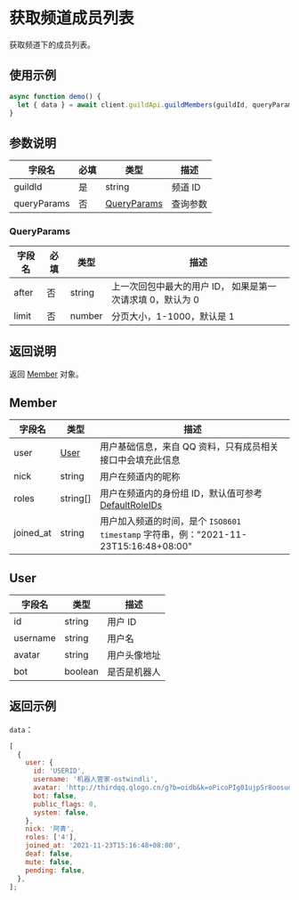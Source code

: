 # 获取频道成员列表 <Badge text="v1.0.0" />

获取频道下的成员列表。

<Warnning />

## 使用示例

```javascript
async function demo() {
  let { data } = await client.guildApi.guildMembers(guildId, queryParams);
}
```

## 参数说明

| 字段名      | 必填 | 类型                        | 描述     |
| ----------- | ---- | --------------------------- | -------- |
| guildId     | 是   | string                      | 频道 ID  |
| queryParams | 否   | [QueryParams](#queryparams) | 查询参数 |

### QueryParams

| 字段名 | 必填 | 类型   | 描述                                                       |
| ------ | ---- | ------ | ---------------------------------------------------------- |
| after  | 否   | string | 上一次回包中最大的用户 ID， 如果是第一次请求填 0，默认为 0 |
| limit  | 否   | number | 分页大小，1-1000，默认是 1                                 |

## 返回说明

返回 [Member](#member) 对象。

## Member

| 字段名    | 类型          | 描述                                                                                         |
| --------- | ------------- | -------------------------------------------------------------------------------------------- |
| user      | [User](#user) | 用户基础信息，来自 QQ 资料，只有成员相关接口中会填充此信息                                   |
| nick      | string        | 用户在频道内的昵称                                                                           |
| roles     | string[]      | 用户在频道内的身份组 ID，默认值可参考[DefaultRoleIDs](../guild/role_model.md#DefaultRoleIDs) |
| joined_at | string        | 用户加入频道的时间，是个 `ISO8601 timestamp` 字符串，例："2021-11-23T15:16:48+08:00"         |

## User

| 字段名   | 类型    | 描述         |
| -------- | ------- | ------------ |
| id       | string  | 用户 ID      |
| username | string  | 用户名       |
| avatar   | string  | 用户头像地址 |
| bot      | boolean | 是否是机器人 |

## 返回示例

`data`：

```js
[
  {
    user: {
      id: 'USERID',
      username: '机器人管家-ostwindli',
      avatar: 'http://thirdqq.qlogo.cn/g?b=oidb&k=oPicoPIg01ujpSr8oosudkQ&s=0&t=1637218059',
      bot: false,
      public_flags: 0,
      system: false,
    },
    nick: '阿青',
    roles: ['4'],
    joined_at: '2021-11-23T15:16:48+08:00',
    deaf: false,
    mute: false,
    pending: false,
  },
];
```
